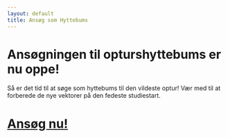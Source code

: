 ```yaml
---
layout: default
title: Ansøg som Hyttebums
---
```

<h1>Ansøgningen til opturshyttebums er nu oppe!</h1>

<p>Så er det tid til at søge som hyttebums til den vildeste optur! Vær med til at forberede de nye vektorer på den fedeste studiestart.</p>

<h1><a href="https://goo.gl/forms/3PtMrAIrtyizOGIx2">Ansøg nu!</a></h1>

